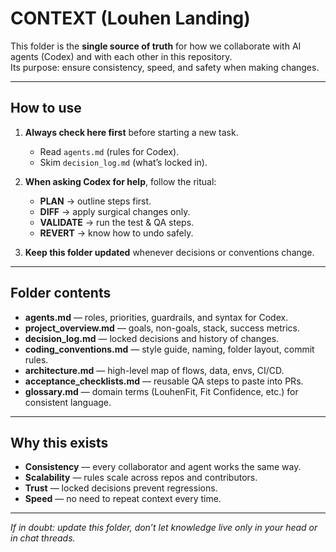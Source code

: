 # CONTEXT (Louhen Landing)

This folder is the **single source of truth** for how we collaborate with AI agents (Codex) and with each other in this repository.  
Its purpose: ensure consistency, speed, and safety when making changes.

---

## How to use

1. **Always check here first** before starting a new task.  
   - Read `agents.md` (rules for Codex).  
   - Skim `decision_log.md` (what’s locked in).  

2. **When asking Codex for help**, follow the ritual:  
   - **PLAN** → outline steps first.  
   - **DIFF** → apply surgical changes only.  
   - **VALIDATE** → run the test & QA steps.  
   - **REVERT** → know how to undo safely.  

3. **Keep this folder updated** whenever decisions or conventions change.

---

## Folder contents

- **agents.md** — roles, priorities, guardrails, and syntax for Codex.
- **project_overview.md** — goals, non-goals, stack, success metrics.
- **decision_log.md** — locked decisions and history of changes.
- **coding_conventions.md** — style guide, naming, folder layout, commit rules.
- **architecture.md** — high-level map of flows, data, envs, CI/CD.
- **acceptance_checklists.md** — reusable QA steps to paste into PRs.
- **glossary.md** — domain terms (LouhenFit, Fit Confidence, etc.) for consistent language.

---

## Why this exists

- **Consistency** — every collaborator and agent works the same way.  
- **Scalability** — rules scale across repos and contributors.  
- **Trust** — locked decisions prevent regressions.  
- **Speed** — no need to repeat context every time.

---

*If in doubt: update this folder, don’t let knowledge live only in your head or in chat threads.*
